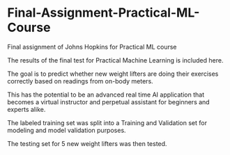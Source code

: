 # Final-Assignment-Practical-ML-Course

Final assignment of Johns Hopkins for Practical ML course

The results of the final test for Practical Machine Learning is included here. 

The goal is to predict whether new weight lifters are doing their exercises correctly based on readings from on-body meters. 

This has the potential to be an advanced real time AI application that becomes a virtual instructor and perpetual assistant for beginners and experts alike. 

The labeled training set was split into a Training and Validation set for modeling and model validation purposes.

The testing set for 5 new weight lifters was then tested. 
